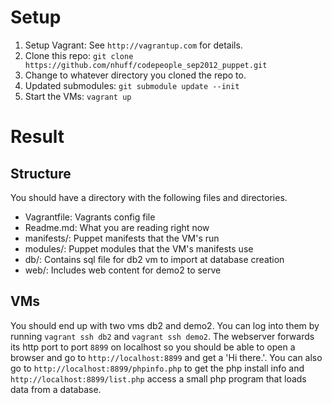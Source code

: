 Setup
=====
1. Setup Vagrant:  See `http://vagrantup.com` for details.
2. Clone this repo: `git clone https://github.com/nhuff/codepeople_sep2012_puppet.git`
3. Change to whatever directory you cloned the repo to.
4. Updated submodules: `git submodule update --init`
5. Start the VMs: `vagrant up`

Result
======
Structure
---------

You should have a directory with the following files and directories.
* Vagrantfile: Vagrants config file
* Readme.md: What you are reading right now
* manifests/: Puppet manifests that the VM's run
* modules/: Puppet modules that the VM's manifests use
* db/: Contains sql file for db2 vm to import at database creation
* web/: Includes web content for demo2 to serve

VMs
---
You should end up with two vms db2 and demo2.  You can log into them by running 
`vagrant ssh db2` and `vagrant ssh demo2`.  The webserver forwards its http port
to port `8899` on localhost so you should be able to open a browser and go to
`http://localhost:8899` and get a 'Hi there.'.  You can also go to 
`http://localhost:8899/phpinfo.php` to get the php install info and
`http://localhost:8899/list.php` access a small php program that loads data from
a database.
